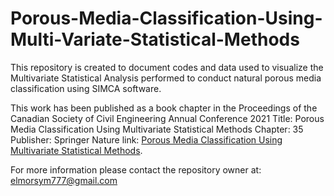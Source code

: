 # Porous-Media-Classification-Using-Multi-Variate-Statistical-Methods

This repository is created to document codes and data used to visualize the Multivariate Statistical Analysis performed to conduct natural porous media classification using SIMCA software.


This work has been published as a book chapter in the Proceedings of the Canadian Society of Civil Engineering Annual Conference 2021
Title: Porous Media Classification Using Multivariate Statistical Methods 
Chapter: 35
Publisher: Springer Nature
link: [Porous Media Classification Using Multivariate Statistical Methods](https://www.researchgate.net/publication/360165909_Porous_Media_Classification_Using_Multivariate_Statistical_Methods).

For more information please contact the repository owner at: elmorsym777@gmail.com
